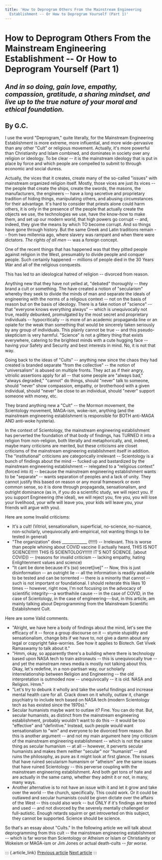 ```yaml
---
title: 'How to Deprogram Others From the Mainstream Engineering
  Establishment -- Or How to Deprogram Yourself (Part 1)'
---
```


How to Deprogram Others From the Mainstream Engineering Establishment -- Or How to Deprogram Yourself (Part 1)
==============================================================================================================

*And in so doing, gain love, empathy, compassion, gratitude, a sharing mindset, and live up to the true nature of your moral and ethical foundation.*
-----------------------------------------------------------------------------------------------------------------------------------------------------

By G.C.
-------

I use the word "Deprogram," quite literally, for the Mainstream
Engineering Establishment is more extreme, more influential, and more
wide-pervasive than any other "Cult" or religious movement. Actually,
it\'s more powerful than Christianity and Islam combined, and dominates
in society over any religion or ideology. To be clear -- it is the
mainstream ideology that is put in place by force and which people are
compelled to submit to through economic and social duress.

Actually, the vices that it creates, create many of the so-called
"issues" with mainstream organized religion itself. Mostly, those vices
are just its vices -- the people that create the ships, create the
swords, the masons, the manufacturers, the engineers -- have a long
secretive and proprietary tradition of hiding things, manipulating
others, and abusing circumstances for their advantage. It\'s hard to
consider that priests alone could harm others, it is only in the
presence of the people that actually create the objects we use, the
technologies we use, have the know-how to make them, and set up our
modern world, that high powers go corrupt -- and, indeed, they give the
means by which TO become corrupt. And so things have gone through
history. But the same Greek and Latin traditions remain -- from two
millennia ago, where slavery was rampant and when there were dictators.
*The rights of all men* -- was a foreign concept.

One of the recent things that has happened was that they pitted people
against religion in the West, presumably to divide people and conquer
people. Such certainly happened -- millions of people died in the 30
Years War and all of the religious conquests.

This has led to an ideological hatred of religion -- divorced from
reason.

Anything new that they have not yelled at, "debated" thoroughly -- they
brand a cult or something. The have created a notion of "secularism"
whereby they seek to divide the minds of man and separate the ideals of
engineering with the norms of a religious context -- not on the basis of
reason but on the basis of ideology. There is a fake notion of "science"
-- that "everyone knows everything always" -- which is unequivocally not
true, readily debunked, promulgated by the most secret and proprietary
individuals -- hypocritically -- is more of an academic propaganda line
or an opiate for the weak than something that would be sincerely taken
seriously by any group of individuals. This plainly cannot be true --
and this pseudo-skepticism is very harmful. "Science" is not a glittery
thing that exists everywhere, catering to the brightest minds with a
cute hugging face -- having your Safety and Security and best interests
in mind. No, it is not that way.

Going back to the ideas of "Cults" -- anything new since the chaos they
had created is branded separate "from the collective" -- the notion of
"universalism" is abused on multiple fronts. They act as if their angry,
vitriolic assertions apply for all -- that some people are "always bad,"
"always degraded," "cannot" do things, should "never" talk to someone,
should "never" show compassion, empathy, or brotherhood with a given
individual, should "never" be close to an individual, should "never"
support someone with money, etc.

They brand anything new a "Cult" -- the Mormon movement, the Scientology
movement, MAGA-ism, woke-ism, anything (and the mainstream engineering
establishment is responsible for BOTH anti-MAGA AND anti-woke hysteria).

In the context of Scientology, the mainstream engineering establishment
has perverted the foundation of that body of findings, has TURNED it
into a religion from non-religion, both literally and metaphorically,
and, indeed, maybe many criticisms are merited, but these criticisms are
closet criticisms of the mainstream engineering establishment itself in
addition. The "institutional" criticisms are categorically irrelevant --
Scientology is a bunch of findings about the mind -- fucked up and
bastardized by the mainstream engineering establishment -- relegated to
a "religious context" (forced into it) -- because the mainstream
engineering establishment wants to be "separate" -- wants separation of
peoples and a lack of unity. They cannot justify this based on reason or
any moral framework or even common sense, so it is done through
propaganda, sensationalism, and outright dominance (as in, if you do a
scientific study, we will reject you. If you support Engineering (the
ideal), we will reject you, fire you, you will lose your livelihood,
your wife will leave you, your kids will leave you, your friends will
argue with you).

Here are some Invalid criticisms:

-   It\'s a cult! (Vitriol, sensationalism, superficial, no-science,
    no-nuance, non-scholarly, unequivocally anti-empirical, not wanting
    things to be tested in general)
-   \"The organization\" does \_\_\_\_\_\_\_\_\_\_\_\_\_ (!!!!!) --
    Irrelevant. This is worse than people whining about COVID vaccine (I
    actually heard, THIS IS NOT SCIENCE!!!!!! THIS IS SCIENTOLOGY!!!!!!
    IT\'S NOT SCIENCE. \[about COVID\]) -- (reasons for invalid
    criticism -- lacking empathy, hating Enlightenment values and
    science)
-   \"It cant be done because it\'s (so) secret\[ive\]\" -- Now, this is
    just disinformation -- an outright lie -- all the information is
    readily available to be tested and can be torrented -- there is a
    minority that cannot -- such is not important or foundational. I
    should reiterate this likes 10 times -- however, right now, I\'m not
    focusing on the advocacy of scientific integrity---a worthwhile
    cause -- in the case of COVID, in the case of Scientology, in the
    case of engineering---but, in this article, am mainly talking about
    Deprogramming from the Mainstream Scientific Establishment Cult.

Here are some Valid comments.

-   \"Alright, we have here a body of findings about the mind, let\'s
    see the efficacy of it -- force a group discourse on it -- stymie
    stupidity and sensationalism, change bits if we have to, not give a
    damn about any legal or copyright fake-worries. See how it applies
    to Biotech. Get Vivek Ramaswamy to talk about it.\"
-   \"Hmm, okay, so apparently there\'s a building where there is
    technology based upon NASA tech to train astronauts -- this is
    unequivocally true -- and yet the mainstream news media is mostly
    not talking about this. Okay, let\'s redefine, in a non-partisan
    way, our scholarly interrelationship between Religion and
    Engineering -- the old interpretation is outmoded now --
    unequivocally -- it is old. NASA and Religion. Hmm.\"
-   \"Let\'s try to debunk it wholly and take the useful findings and
    increase mental health care for all. Crack down on it wholly, outlaw
    it, change psychiatry to include tech based on NASA tech (modern
    Scientology tech as has existed since the 1970s).\"
-   Secular humanists maybe want to outlaw it? Fine. You can do that.
    But, secular humanists, as distinct from the mainstream engineering
    establishment, probably wouldn\'t want to do this -- it would be too
    "effective" and "definitive." Instead, such people would want
    sensationalism to "win" and everyone to be divorced from reason. But
    this is another argument -- and not my main argument here (my
    criticism of the mainstream engineering establishment -- which is
    not the same thing as secular humanism -- at all -- however, it
    perverts secular humanists and makes them neither "secular" nor
    "humanist" -- and ruins the philosophy, as pure as it might look at
    first glance. The issues that have ruined secularism humanism or
    "atheism" are the same issues that have ruined Scientology -- this
    perverse coupling with the mainstream engineering establishment. And
    both get tons of hate and are actually in the same camp, whether
    they admit it or not, in many, many ways.
-   Another alternative is to not have an issue with it and let it grow
    and take over the world -- the church, specifically. This could
    work. Or it could be outlawed and secular humanists could be given
    dictate over the affairs of the West -- this could also work -- but
    ONLY if it\'s findings are tested and used -- and not divorced by
    the severely mentally challenged or full-autistic. Enough retards
    squirm or get introverted on this subject, they cannot be supported.
    Science should be science.

So that\'s an essay about "Cults." In the following article we will talk
about deprogramming from this cult -- the mainstream engineering
establishment -- which is far worse than Scientology or Atheism or Islam
or Christianity or Wokeism or MAGA-ism or Jim Jones or actual
death-cults -- *far worse*.

::: {.article_link}
[Previous article](2.html) [Next article](4.html)
:::
